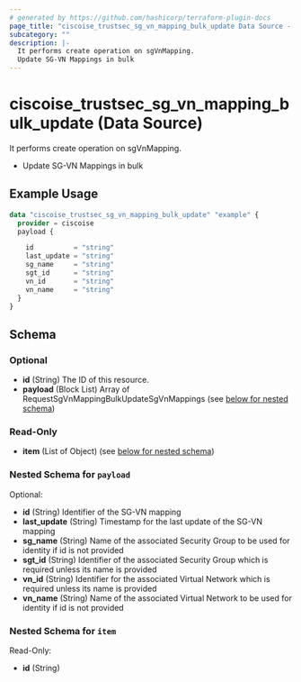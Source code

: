 ```yaml
---
# generated by https://github.com/hashicorp/terraform-plugin-docs
page_title: "ciscoise_trustsec_sg_vn_mapping_bulk_update Data Source - terraform-provider-ciscoise"
subcategory: ""
description: |-
  It performs create operation on sgVnMapping.
  Update SG-VN Mappings in bulk
---
```


# ciscoise_trustsec_sg_vn_mapping_bulk_update (Data Source)

It performs create operation on sgVnMapping.

- Update SG-VN Mappings in bulk

## Example Usage

```terraform
data "ciscoise_trustsec_sg_vn_mapping_bulk_update" "example" {
  provider = ciscoise
  payload {

    id          = "string"
    last_update = "string"
    sg_name     = "string"
    sgt_id      = "string"
    vn_id       = "string"
    vn_name     = "string"
  }
}
```

<!-- schema generated by tfplugindocs -->
## Schema

### Optional

- **id** (String) The ID of this resource.
- **payload** (Block List) Array of RequestSgVnMappingBulkUpdateSgVnMappings (see [below for nested schema](#nestedblock--payload))

### Read-Only

- **item** (List of Object) (see [below for nested schema](#nestedatt--item))

<a id="nestedblock--payload"></a>
### Nested Schema for `payload`

Optional:

- **id** (String) Identifier of the SG-VN mapping
- **last_update** (String) Timestamp for the last update of the SG-VN mapping
- **sg_name** (String) Name of the associated Security Group to be used for identity if id is not provided
- **sgt_id** (String) Identifier of the associated Security Group which is required unless its name is provided
- **vn_id** (String) Identifier for the associated Virtual Network which is required unless its name is provided
- **vn_name** (String) Name of the associated Virtual Network to be used for identity if id is not provided


<a id="nestedatt--item"></a>
### Nested Schema for `item`

Read-Only:

- **id** (String)


